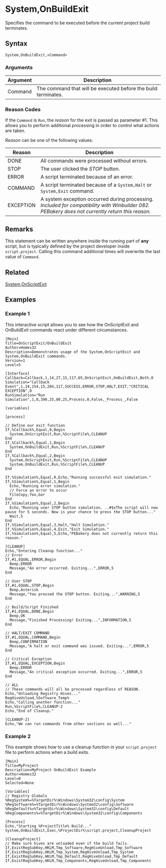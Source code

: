 # System,OnBuildExit

Specifies the command to be executed before the current project build terminates.

## Syntax

```pebakery
System,OnBuildExit,<Command>
```

### Arguments

| Argument | Description |
| --- | --- |
| Command | The command that will be executed before the build terminates. |

### Reason Codes

If the `Command` is `Run`, the *reason* for the exit is passed as parameter #1. This allows you to perform additional processing in order to control what actions are taken.

*Reason* can be one of the following values:

| Reason | Description |
| --- | --- |
| DONE | All commands were processed without errors. |
| STOP | The user clicked the *STOP* button. |
| ERROR | A script terminated because of an error. |
| COMMAND | A script terminated because of a `System,Halt` or `System,Exit` command. |
| EXCEPTION | A system exception occurred during processing. *Included for compatibility with Winbuilder 082. PEBakery does not currently return this reason.*|

## Remarks

This statement can be written anywhere inside the running part of **any** script, but is typically defined by the project developer inside `script.project`. Calling this command additional times will overwrite the last value of `Command`.

## Related

[System,OnScriptExit](./OnScriptExit.md)

## Examples

### Example 1

This interactive script allows you to see how the OnScriptExit and OnBuildExit commands react under different circumstances.

```pebakery
[Main]
Title=OnScriptExit/OnBuildExit
Author=Homes32
Description=Demonstrates usage of the System,OnScriptExit and System,OnBuildExit commands.
Version=1
Level=5

[Interface]
Callback=Callback,1,14,27,15,117,65,OnScriptExit,OnBuildExit,Both,0
Simulation="Callback Event",1,14,154,15,204,117,SUCCESS,ERROR,STOP,HALT,EXIT,"CRITICAL EXCEPTION",0
RunSimulation="Run Simulation",1,8,390,25,80,25,Process,0,False,_Process_,False

[variables]

[process]

// Define our exit function
If,%Callback%,Equal,0,Begin
  System,OnScriptExit,Run,%ScriptFile%,CLEANUP
End
If,%Callback%,Equal,1,Begin
  System,OnBuildExit,Run,%ScriptFile%,CLEANUP
End
If,%Callback%,Equal,2,Begin
  System,OnScriptExit,Run,%ScriptFile%,CLEANUP
  System,OnBuildExit,Run,%ScriptFile%,CLEANUP
End

If,%Simulation%,Equal,0,Echo,"Running successful exit simulation."
If,%Simulation%,Equal,1,Begin
  Echo,"Running error simulation."
  // Force an error to occur
  FileCopy,foo,bar
End
If,%Simulation%,Equal,2,Begin
  Echo,"Running user STOP button simulation. ..#$xThe script will now pause for 5 seconds. Now is your chance to press the STOP button..."
  Wait,5
End
If,%Simulation%,Equal,3,Halt,"Halt Simulation."
If,%Simulation%,Equal,4,Exit,"Exit Simulation."
If,%Simulation%,Equal,5,Echo,"PEBakery does not currently return this reason."

[CLEANUP]
Echo,"Entering Cleanup function..."
// Error
If,#1,EQUAL,ERROR,Begin
  Beep,ERROR
  Message,"An error occurred. Exiting...",ERROR,5
End

// User STOP
If,#1,EQUAL,STOP,Begin
  Beep,Asterisk
  Message,"You pressed the STOP button. Exiting...",WARNING,5
End

// Build/Script Finished
If,#1,EQUAL,DONE,Begin
  Beep,OK
  Message,"Finished Processing! Exiting...",INFORMATION,5
End

// HALT/EXIT COMMAND
If,#1,EQUAL,COMMAND,Begin
  Beep,CONFIRMATION
  Message,"A halt or exit command was issued. Exiting...",ERROR,5
End

// Critical Exception
If,#1,EQUAL,EXCEPTION,Begin
  Beep,ERROR
  Message,"An critical exception occurred. Exiting...",ERROR,5
End

// ALL
// These commands will all be processed regardless of REASON.
Echo,"Unloading Registry Hives..."
RegHiveUnload,%Software_Temp%
Echo,"Calling another function..."
Run,%ScriptFile%,CLEANUP-2
Echo,"End of Cleanup."

[CLEANUP-2]
Echo,"We can run commands from other sections as well..."

```

### Example 2

This example shows how to use a cleanup function in your `script.project` file to perform actions when a build exits.

```pebakery
[Main]
Title=MyProject
Description=MyProject OnBuildExit Example
Author=Homes32
Level=0
Selected=None

[Variables]
// Registry Globals
%RegSystem%=%TargetDir%\Windows\System32\config\System
%RegSoftware%=%TargetDir%\Windows\System32\config\Software
%RegDefault%=%TargetDir%\Windows\System32\config\Default
%RegComponents%=%TargetDir%\Windows\System32\config\Components

[Process]
Echo,"Starting %ProjectTitle% Build..."
System,OnBuildExit,Exec,%ProjectDir%\script.project,CleanupProject

[CleanupProject]
// Make sure hives are unloaded even if the build fails.
If,ExistRegSubKey,HKLM,Tmp_Software,RegHiveUnload,Tmp_Software
If,ExistRegSubKey,HKLM,Tmp_System,RegHiveUnload,Tmp_System
If,ExistRegSubKey,HKLM,Tmp_Default,RegHiveUnload,Tmp_Default
If,ExistRegSubKey,HKLM,Tmp_Components,RegHiveUnload,Tmp_Components

```